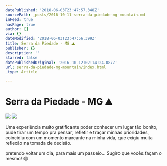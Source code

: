 ```yaml
---
datePublished: '2018-06-03T23:47:57.348Z'
sourcePath: _posts/2016-10-11-serra-da-piedade-mg-mountain.md
inFeed: true
hasPage: true
author: []
via: {}
dateModified: '2018-06-03T23:47:56.399Z'
title: Serra da Piedade - MG ⛰
publisher: {}
description: ''
starred: false
datePublishedOriginal: '2016-10-12T02:14:24.087Z'
url: serra-da-piedade-mg-mountain/index.html
_type: Article

---
```

# Serra da Piedade - MG ⛰
![](https://the-grid-user-content.s3-us-west-2.amazonaws.com/f563f0e5-53ba-4480-a8ff-790fb75100ce.jpg)
![](https://the-grid-user-content.s3-us-west-2.amazonaws.com/0ec8aa76-56f9-4972-85b5-8c105efb6b95.jpg)

Uma experiência muito gratificante poder conhecer um lugar tão bonito, pude tirar um tempo pra pensar, refletir e traçar minhas prioridades, coincidiu com um momento marcante na minha vida, que exigiu muita reflexão na tomada de decisão.

pretendo voltar um dia, para mais um passeio... Sugiro que vocês façam o mesmo! 😄